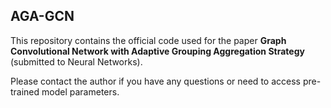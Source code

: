 ## AGA-GCN

This repository contains the official code used for the paper **Graph Convolutional Network with Adaptive Grouping Aggregation Strategy** (submitted to Neural Networks).

Please contact the author if you have any questions or need to access pre-trained model parameters.

